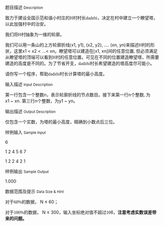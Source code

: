 <div class="panel panel-default">
<div class="area-title">
<span>
题目描述
<small>Description</small>
</span></div>
<div class="panel-body">

<p>致力于建设全国示范和谐小村庄的<span style="font-family: 'Times New Roman';">H</span><span style="">村村长</span><span style="font-family: 'Times New Roman';">dadzhi</span><span style="">，决定在村中建立一个瞭望塔，以此加强村中的治安。</span></p>
<p>我们将<span style="font-family: 'Times New Roman';">H</span><span style="">村抽象为一维的轮廓。</span></p>
<p>我们可以用一条山的上方轮廓折线<span style="font-family: 'Times New Roman';">(</span>x1, y1), (x2, y2), …. (xn, yn)<span style="">来描述</span><span style="font-family: 'Times New Roman';">H</span><span style="">村的形状，这里</span>x1 &lt; x2 &lt; …&lt; xn。瞭望塔可以建造在<span style="font-family: 'Times New Roman';">[</span>x1, xn]<span style="">间的</span>任意位置<span style="font-family: 'Times New Roman';">, </span><span style="">但必须满足</span>从瞭望塔的顶端可以看到<span style="font-family: 'Times New Roman';">H</span><span style="">村的任意位置</span>。可见在不同的位置建造瞭望塔，所需要建造的高度是不同的。为了节省开支，<span style="font-family: 'Times New Roman';">dadzhi</span><span style="">村长希望建造的塔高度尽可能小。</span></p>
<p>请你写一个程序，帮助<span style="font-family: 'Times New Roman';">dadzhi</span><span style="">村长计算塔的最小高度。</span></p>

</div>
</div>

<div class="panel panel-default">
<div class="area-title">
<span>
输入描述
<small>Input Description</small>
</span></div>
<div class="panel-body">
<p>第一行包含一个整数n<span style="">，表示轮廓折线的节点数目。接下来第一行n个整数</span><span style="font-family: 'Times New Roman';">, </span><span style="">为</span><span style="">x1 ~ xn. </span><span style="">第三行</span><span style="">n个整数，为y1 ~ yn。</span></p>

</div>
</div>
<div  class="panel panel-default">
<div class="area-title">
<span>
输出描述
<small>Output Description</small>
</span></div>
<div class="panel-body">

<p class="p0">仅包含一个实数，为塔的最小高度，精确到小数点后三位。</p>

</div>
</div>


<div class="panel panel-default">
<div class="area-title">
<span>
样例输入
<small>Sample Input</small>
</span></div>
<div class="panel-body">
<p>6</p>
<p>1 2 4 5 6 7</p>
<p>1 2 2 4 2 1</p>

</div>
</div>

<div class="panel panel-default">
<div class="area-title">
<span>
样例输出
<small>Sample Output</small>
</span></div>
<div class="panel-body">
<p>1.000</p>

</div>
</div>

<div class="panel panel-default">
<div class="area-title">
<span>
数据范围及提示
<small>Data Size & Hint</small>
</span></div>
<div class="panel-body">
<p>对于<span style="font-family: 'Times New Roman';">60%</span><span style="">的数据， </span>N ≤ 60<span style="">；</span></p>
<p>对于<span style="font-family: 'Times New Roman';">100%</span><span style="">的数据， </span>N ≤ 300<span style="">，输入坐标绝对值不超过</span><span style="font-family: 'Times New Roman';">10</span>6，<strong>注意考虑实数误差带来的问题。</strong></p>
<p> </p>
</div>
</div>